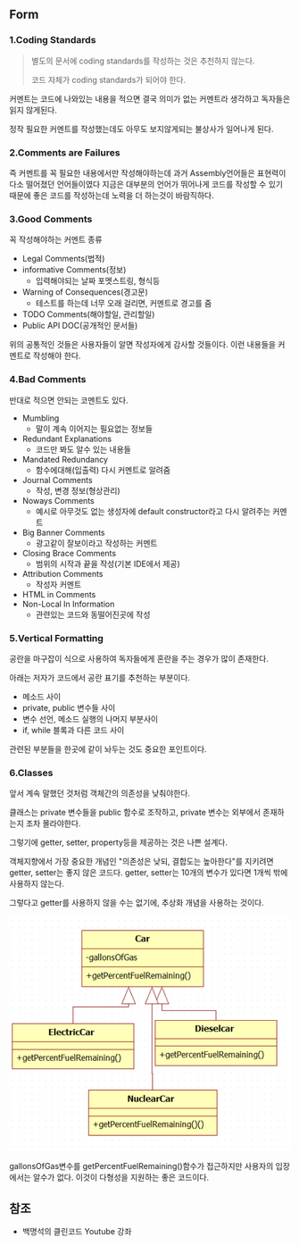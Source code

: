 ## Form

### 1.Coding Standards

> 별도의 문서에 coding standards를 작성하는 것은 추천하지 않는다.
>
> 코드 자체가 coding standards가 되어야 한다.

커멘트는 코드에 나와있는 내용을 적으면 결국 의미가 없는 커멘트라 생각하고 독자들은 읽지 않게된다. 

정작 필요한 커멘트를 작성했는데도 아무도 보지않게되는 불상사가 일어나게 된다.



### 2.Comments are Failures

즉 커멘트를 꼭 필요한 내용에서만 작성해야하는데 과거 Assembly언어들은 표현력이 다소 떨어졌던 언어들이였다 지금은 대부분의 언어가 뛰어나게 코드를 작성할 수 있기 때문에 좋은 코드를 작성하는데 노력을 더 하는것이 바람직하다.



### 3.Good Comments

꼭 작성해야하는 커멘트 종류

- Legal Comments(법적)
- informative Comments(정보)
  - 입력해야되는 날짜 포멧스트링, 형식등
- Warning of Consequences(경고문)
  - 테스트를 하는데 너무 오래 걸리면, 커멘트로 경고를 줌
- TODO Comments(해야할일, 관리할일)
- Public API DOC(공개적인 문서들)

위의 공통적인 것들은 사용자들이 알면 작성자에게 감사할 것들이다. 이런 내용들을 커멘트로 작성해야 한다.



### 4.Bad Comments

반대로 적으면 안되는 코멘트도 있다.

- Mumbling
  - 말이 계속 이어지는 필요없는 정보들
- Redundant Explanations
  - 코드만 봐도 알수 있는 내용들
- Mandated Redundancy
  - 함수에대해(입출력) 다시 커멘트로 알려줌
- Journal Comments
  - 작성, 변경 정보(형상관리)
- Noways Comments
  - 예시로 아무것도 없는 생성자에 default constructor라고 다시 알려주는 커멘트
- Big Banner Comments
  - 광고같이 잘보이라고 작성하는 커멘트
- Closing Brace Comments
  - 범위의 시작과 끝을 작성(기본 IDE에서 제공)
- Attribution Comments
  - 작성자 커멘트
- HTML in Comments
- Non-Local In Information
  - 관련있는 코드와 동떨어진곳에 작성



### 5.Vertical Formatting

공란을 마구잡이 식으로 사용하여 독자들에게 혼란을 주는 경우가 많이 존재한다.

아래는 저자가 코드에서 공란 표기를 추천하는 부분이다.

- 메소드 사이
- private, public 변수들 사이
- 변수 선언, 메소드 실행의 나머지 부분사이
- if, while 블록과 다른 코드 사이

관련된 부분들을 한곳에 같이 놔두는 것도 중요한 포인트이다.



### 6.Classes

앞서 계속 말했던 것처럼 객체간의 의존성을 낮춰야한다.

클래스는 private 변수들을 public 함수로 조작하고, private 변수는 외부에서 존재하는지 조차 몰라야한다.

그렇기에 getter, setter, property등을 제공하는 것은 나쁜 설계다.

객체지향에서 가장 중요한 개념인 "의존성은 낮되, 결합도는 높아한다"를 지키려면 getter, setter는 좋지 않은 코드다. getter, setter는 10개의 변수가 있다면 1개씩 밖에 사용하지 않는다.

그렇다고 getter를 사용하지 않을 수는 없기에, 추상화 개념을 사용하는 것이다.

![image-20211015224622509](image-20211015224622509.png)

gallonsOfGas변수를 getPercentFuelRemaining()함수가 접근하지만 사용자의 입장에서는 알수가 없다. 이것이 다형성을 지원하는 좋은 코드이다.























## 참조

- 백명석의 클린코드 Youtube 강좌

